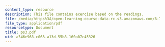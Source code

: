 ```yaml
---
content_type: resource
description: This file contains exercise based on the readings.
file: /media/https%3A/open-learning-course-data-rc.s3.amazonaws.com/6-763-applied-superconductivity-fall-2005/a546e968c063a13d55b8160a07c45326_ps3.pdf
file_type: application/pdf
resourcetype: Document
title: ps3.pdf
uid: a546e968-c063-a13d-55b8-160a07c45326
---
```

